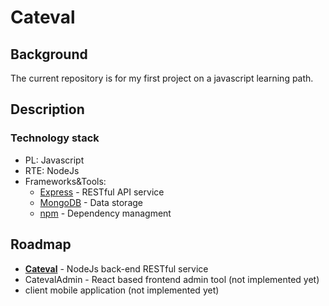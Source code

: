 # Cateval

## Background
The current repository is for my first project on a javascript learning path.  

## Description


### Technology stack 
* PL: Javascript
* RTE: NodeJs
* Frameworks&Tools:
  - [Express](https://expressjs.com/) - RESTful API service 
  - [MongoDB](https://www.mongodb.com/) - Data storage
  - [npm](https://www.npmjs.com/) - Dependency managment
  
 ## Roadmap
 * **[Cateval](https://github.com/Stanvirk/Cateval)** - NodeJs back-end RESTful service
 * CatevalAdmin - React based frontend admin tool (not implemented yet)
 * client mobile application (not implemented yet)
